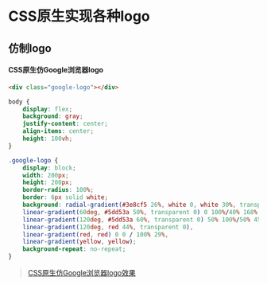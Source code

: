 <!--
 * @Description: CSS原生实现各种logo
 * @Date: 2019-08-09 10:46:49
 * @LastEditors: phoebus
 * @LastEditTime: 2019-08-09 10:49:11
 -->
# CSS原生实现各种logo

## 仿制logo

#### CSS原生仿Google浏览器logo

``` html
<div class="google-logo"></div>
```

``` css
body {
	display: flex;
	background: gray;
	justify-content: center;
	align-items: center;
	height: 100vh;
}

.google-logo {
	display: block;
	width: 200px;
	height: 200px;
	border-radius: 100%;
	border: 6px solid white;
	background: radial-gradient(#3e8cf5 26%, white 0, white 30%, transparent 0),
	linear-gradient(60deg, #5dd53a 50%, transparent 0) 0 100%/40% 168%,
	linear-gradient(120deg, #5dd53a 60%, transparent 0) 50% 100%/50% 45%,
	linear-gradient(120deg, red 44%, transparent 0),
	linear-gradient(red, red) 0 0 / 100% 29%,
	linear-gradient(yellow, yellow);
	background-repeat: no-repeat;
}
```

> [CSS原生仿Google浏览器logo效果](知识笔记/大前端/基础/CSS/效果/logo图标/CSS原生仿Google浏览器logo.html)
